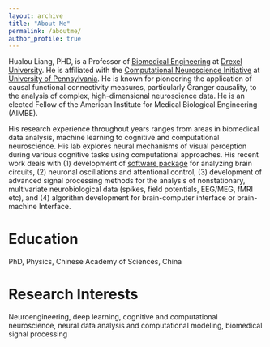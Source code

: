 ```yaml
---
layout: archive
title: "About Me"
permalink: /aboutme/
author_profile: true
---
```


Hualou Liang, PHD, is a Professor of [Biomedical Engineering](https://drexel.edu/biomed/) at [Drexel University](https://drexel.edu/). He is affiliated with the [Computational Neuroscience Initiative](https://cni.upenn.edu/) at [University of Pennsylvania](https://home.www.upenn.edu/). He is known for pioneering the application of causal functional connectivity measures, particularly Granger causality, to the analysis of complex, high-dimensional neuroscience data. He is an elected Fellow of the American Institute for Medical Biological Engineering (AIMBE).

His research experience throughout years ranges from areas in biomedical data analysis, machine learning to cognitive and computational neuroscience. His lab explores neural mechanisms of visual perception during various cognitive tasks using computational approaches. His recent work deals with (1) development of [software package](https://www.brain-smart.org/) for analyzing brain circuits, (2) neuronal oscillations and attentional control, (3) development of advanced signal processing methods for the analysis of nonstationary, multivariate neurobiological data (spikes, field potentials, EEG/MEG, fMRI etc), and (4) algorithm development for brain-computer interface or brain-machine Interface.

Education
======
PhD, Physics, Chinese Academy of Sciences, China

Research Interests
======
Neuroengineering, deep learning, cognitive and computational neuroscience, neural data analysis and computational modeling, biomedical signal processing
